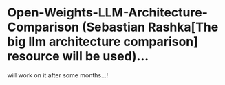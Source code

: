 # Open-Weights-LLM-Architecture-Comparison (Sebastian Rashka[The big llm architecture comparison] resource will be used)...


will work on it after some months...!
